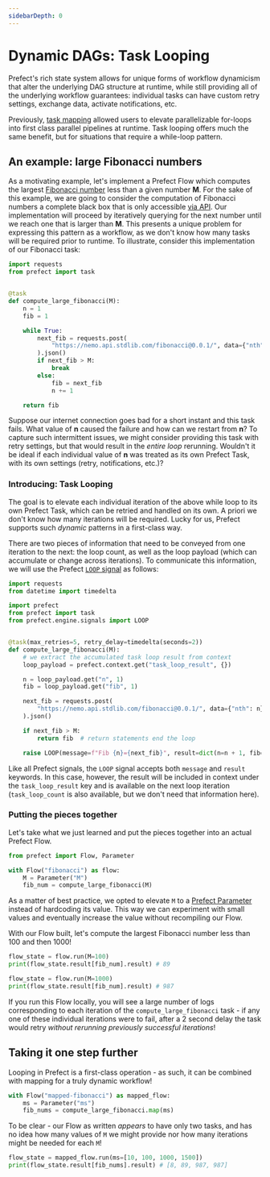 ```yaml
---
sidebarDepth: 0
---
```

# Dynamic DAGs: Task Looping

Prefect's rich state system allows for unique forms of workflow dynamicism that alter the underlying DAG structure at runtime, while still providing all of the underlying workflow guarantees: individual tasks can have custom retry settings, exchange data, activate notifications, etc.

Previously, [task mapping](https://docs.prefect.io/v2/core/concepts/mapping.html) allowed users to elevate parallelizable for-loops into first class parallel pipelines at runtime. Task looping offers much the same benefit, but for situations that require a while-loop pattern.

## An example: large Fibonacci numbers

As a motivating example, let's implement a Prefect Flow which computes the largest [Fibonacci number](https://en.wikipedia.org/wiki/Fibonacci_number) less than a given number **M**.  For the sake of this example, we are going to consider the computation of Fibonacci numbers a complete black box that is only accessible [via API](https://stdlib.com/@nemo/lib/fibonacci/).  Our implementation will proceed by iteratively querying for the next number until we reach one that is larger than **M**.  This presents a unique problem for expressing this pattern as a workflow, as we don't know how many tasks will be required prior to runtime. To illustrate, consider this implementation of our Fibonacci task:

```python
import requests
from prefect import task


@task
def compute_large_fibonacci(M):
    n = 1
    fib = 1

    while True:
        next_fib = requests.post(
            "https://nemo.api.stdlib.com/fibonacci@0.0.1/", data={"nth": n}
        ).json()
        if next_fib > M:
            break
        else:
            fib = next_fib
            n += 1

    return fib
```

Suppose our internet connection goes bad for a short instant and this task fails. What value of **n** caused the failure and how can we restart from **n**? To capture such intermittent issues, we might consider providing this task with retry settings, but that would result in the _entire loop_ rerunning. Wouldn't it be ideal if each individual value of **n** was treated as its own Prefect Task, with its own settings (retry, notifications, etc.)?

### Introducing: Task Looping

The goal is to elevate each individual iteration of the above while loop to its own Prefect Task, which can be retried and handled on its own. A priori we don't know how many iterations will be required. Lucky for us, Prefect supports such _dynamic_ patterns in a first-class way.

There are two pieces of information that need to be conveyed from one iteration to the next: the loop count, as well as the loop payload (which can accumulate or change across iterations). To communicate this information, we will use the Prefect [`LOOP` signal](https://docs.prefect.io/v2/api/latest/engine/signals.html#loop) as follows:

```python
import requests
from datetime import timedelta

import prefect
from prefect import task
from prefect.engine.signals import LOOP


@task(max_retries=5, retry_delay=timedelta(seconds=2))
def compute_large_fibonacci(M):
    # we extract the accumulated task loop result from context
    loop_payload = prefect.context.get("task_loop_result", {})

    n = loop_payload.get("n", 1)
    fib = loop_payload.get("fib", 1)

    next_fib = requests.post(
        "https://nemo.api.stdlib.com/fibonacci@0.0.1/", data={"nth": n}
    ).json()

    if next_fib > M:
        return fib  # return statements end the loop

    raise LOOP(message=f"Fib {n}={next_fib}", result=dict(n=n + 1, fib=next_fib))
```

Like all Prefect signals, the `LOOP` signal accepts both `message` and `result` keywords. In this case, however, the result will be included in context under the `task_loop_result` key and is available on the next loop iteration (`task_loop_count` is also available, but we don't need that information here).

### Putting the pieces together

Let's take what we just learned and put the pieces together into an actual Prefect Flow.

```python
from prefect import Flow, Parameter

with Flow("fibonacci") as flow:
    M = Parameter("M")
    fib_num = compute_large_fibonacci(M)
```

As a matter of best practice, we opted to elevate `M` to a [Prefect Parameter](https://docs.prefect.io/v2/core/concepts/parameters.html) instead of hardcoding its value.  This way we can experiment with small values and eventually increase the value without recompiling our Flow.

With our Flow built, let's compute the largest Fibonacci number less than 100 and then 1000!

```python
flow_state = flow.run(M=100)
print(flow_state.result[fib_num].result) # 89

flow_state = flow.run(M=1000)
print(flow_state.result[fib_num].result) # 987
```

If you run this Flow locally, you will see a large number of logs corresponding to each iteration of the `compute_large_fibonacci` task - if any one of these individual iterations were to fail, after a 2 second delay the task would retry _without rerunning previously successful iterations_!

## Taking it one step further

Looping in Prefect is a first-class operation - as such, it can be combined with mapping for a truly dynamic workflow!

```python
with Flow("mapped-fibonacci") as mapped_flow:
    ms = Parameter("ms")
    fib_nums = compute_large_fibonacci.map(ms)
```

To be clear - our Flow as written _appears_ to have only two tasks, and has no idea how many values of `M` we might provide nor how many iterations might be needed for each `M`!

```python
flow_state = mapped_flow.run(ms=[10, 100, 1000, 1500])
print(flow_state.result[fib_nums].result) # [8, 89, 987, 987]
```
